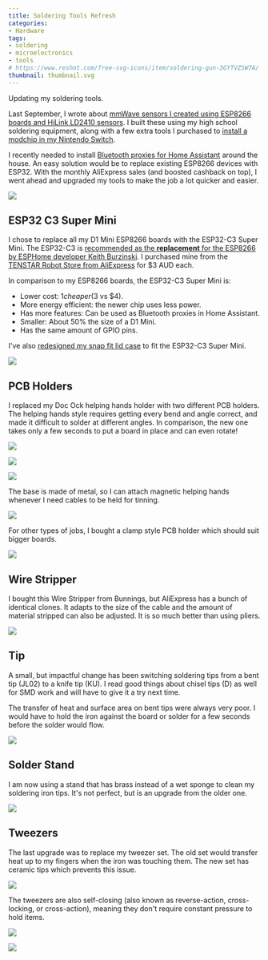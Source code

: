 ```yaml
---
title: Soldering Tools Refresh
categories:
- Hardware
tags:
- soldering
- microelectronics
- tools
# https://www.reshot.com/free-svg-icons/item/soldering-gun-3GYTVZSW7A/
thumbnail: thumbnail.svg
---
```


Updating my soldering tools.

<!-- more -->

Last September, I wrote about [mmWave sensors I created using ESP8266 boards and HiLink LD2410 sensors](/diy-mmwave-presence-detectors/). I built these using my high school soldering equipment, along with a few extra tools I purchased to [install a modchip in my Nintendo Switch](nintendo-switch-oled-modding/#modchip).

I recently needed to install [Bluetooth proxies for Home Assistant](https://www.home-assistant.io/integrations/bluetooth/#remote-adapters-bluetooth-proxies) around the house. An easy solution would be to replace existing ESP8266 devices with ESP32. With the monthly AliExpress sales (and boosted cashback on top), I went ahead and upgraded my tools to make the job a lot quicker and easier.

![](snap-fit-case.jpg)

## ESP32 C3 Super Mini

I chose to replace all my D1 Mini ESP8266 boards with the ESP32-C3 Super Mini. The ESP32-C3 is [recommended as the **replacement** for the ESP8266 by ESPHome developer Keith Burzinski](https://old.reddit.com/r/Esphome/comments/1big3vv/best_chipboard_choice/kvn5b6s/). I purchased mine from the [TENSTAR Robot Store from AliExpress](https://www.aliexpress.com/store/1103035012) for $3 AUD each.

In comparison to my ESP8266 boards, the ESP32-C3 Super Mini is:

- Lower cost: $1 cheaper ($3 vs $4).
- More energy efficient: the newer chip uses less power.
- Has more features: Can be used as Bluetooth proxies in Home Assistant.
- Smaller: About 50% the size of a D1 Mini.
- Has the same amount of GPIO pins.

I've also [redesigned my snap fit lid case](https://www.printables.com/model/1117998-esp32-c3-super-mini-and-ld2410) to fit the ESP32-C3 Super Mini.

![](esp32.jpg)

## PCB Holders

I replaced my Doc Ock helping hands holder with two different PCB holders. The helping hands style requires getting every bend and angle correct, and made it difficult to solder at different angles. In comparison, the new one takes only a few seconds to put a board in place and can even rotate!

![](pcb-holder-0.jpg)

![](pcb-holder-1.jpg)

![](pcb-holder-3.jpg)

The base is made of metal, so I can attach magnetic helping hands whenever I need cables to be held for tinning.

![](pcb-holder-4.jpg)

For other types of jobs, I bought a clamp style PCB holder which should suit bigger boards.

![](pcb-holder-2.jpg)

## Wire Stripper

I bought this Wire Stripper from Bunnings, but AliExpress has a bunch of identical clones. It adapts to the size of the cable and the amount of material stripped can also be adjusted. It is so much better than using pliers.

![](wire-stripper.jpg)

## Tip

A small, but impactful change has been switching soldering tips from a bent tip (JL02) to a knife tip (KU). I read good things about chisel tips (D) as well for SMD work and will have to give it a try next time.

The transfer of heat and surface area on bent tips were always very poor. I would have to hold the iron against the board or solder for a few seconds before the solder would flow.

![](tip.jpg)

## Solder Stand

I am now using a stand that has brass instead of a wet sponge to clean my soldering iron tips. It's not perfect, but is an upgrade from the older one.

![](stand.jpg)

## Tweezers

The last upgrade was to replace my tweezer set. The old set would transfer heat up to my fingers when the iron was touching them. The new set has ceramic tips which prevents this issue.

![](tweezers.jpg)

The tweezers are also self-closing (also known as reverse-action, cross-locking, or cross-action), meaning they don't require constant pressure to hold items.

![](tweezer-open.jpg)

![](tweezer-closed.jpg)
